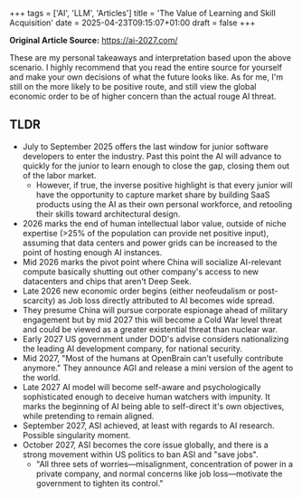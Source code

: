 +++
tags = ['AI', 'LLM', 'Articles']
title = 'The Value of Learning and Skill Acquisition'
date = 2025-04-23T09:15:07+01:00
draft = false
+++

**Original Article Source:** https://ai-2027.com/

These are my personal takeaways and interpretation based upon the above scenario. I highly recommend that you read the entire source for yourself and make your own decisions of what the future looks like. As for me, I'm still on the more likely to be positive route, and still view the global economic order to be of higher concern than the actual rouge AI threat.

## TLDR

- July to September 2025 offers the last window for junior software developers to enter the industry. Past this point the AI will advance to quickly for the junior to learn enough to close the gap, closing them out of the labor market.
  - However, if true, the inverse positive highlight is that every junior will have the opportunity to capture market share by building SaaS products using the AI as their own personal workforce, and retooling their skills toward architectural design.
- 2026 marks the end of human intellectual labor value, outside of niche expertise (>25% of the population can provide net positive input), assuming that data centers and power grids can be increased to the point of hosting enough AI instances.
- Mid 2026 marks the pivot point where China will socialize AI-relevant compute basically shutting out other company's access to new datacenters and chips that aren't Deep Seek.
- Late 2026 new economic order begins (either neofeudalism or post-scarcity) as Job loss directly attributed to AI becomes wide spread.
- They presume China will pursue corporate espionage ahead of military engagement but by mid 2027 this will become a Cold War level threat and could be viewed as a greater existential threat than nuclear war.
- Early 2027 US government under DOD's advise considers nationalizing the leading AI development company, for national security.
- Mid 2027, "Most of the humans at OpenBrain can’t usefully contribute anymore." They announce AGI and release a mini version of the agent to the world.
- Late 2027 AI model will become self-aware and psychologically sophisticated enough to deceive human watchers with impunity. It marks the beginning of AI being able to self-direct it's own objectives, while pretending to remain aligned.
- September 2027, ASI achieved, at least with regards to AI research. Possible singularity moment.
- October 2027, ASI becomes the core issue globally, and there is a strong movement within US politics to ban ASI and "save jobs".
  - "All three sets of worries—misalignment, concentration of power in a private company, and normal concerns like job loss—motivate the government to tighten its control."
